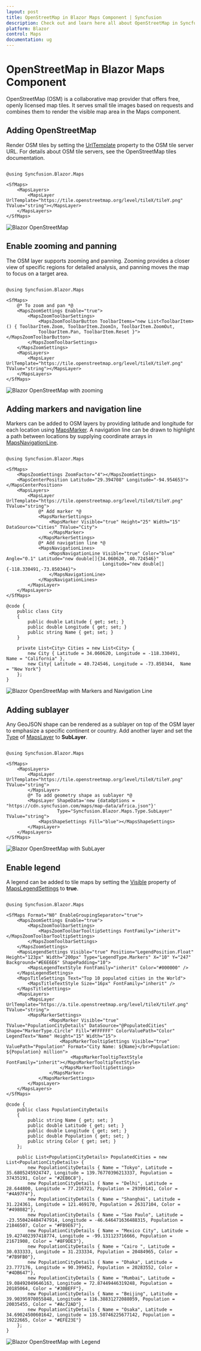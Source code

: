 ```yaml
---
layout: post
title: OpenStreetMap in Blazor Maps Component | Syncfusion
description: Check out and learn here all about OpenStreetMap in Syncfusion Blazor Maps component and much more details.
platform: Blazor
control: Maps
documentation: ug
---
```


# OpenStreetMap in Blazor Maps Component

OpenStreetMap (OSM) is a collaborative map provider that offers free, openly licensed map tiles. It serves small tile images based on requests and combines them to render the visible map area in the Maps component.

## Adding OpenStreetMap

Render OSM tiles by setting the [UrlTemplate](https://help.syncfusion.com/cr/blazor/Syncfusion.Blazor.Maps.MapsLayer-1.html#Syncfusion_Blazor_Maps_MapsLayer_1_UrlTemplate) property to the OSM tile server URL. For details about OSM tile servers, see the OpenStreetMap tiles documentation.

```cshtml

@using Syncfusion.Blazor.Maps

<SfMaps>
    <MapsLayers>
        <MapsLayer UrlTemplate="https://tile.openstreetmap.org/level/tileX/tileY.png" TValue="string"></MapsLayer>
    </MapsLayers>
</SfMaps>

```

![Blazor OpenStreetMap](../images/MapProviders/blazor-open-sreet-map.png)

## Enable zooming and panning

The OSM layer supports zooming and panning. Zooming provides a closer view of specific regions for detailed analysis, and panning moves the map to focus on a target area.

```cshtml

@using Syncfusion.Blazor.Maps

<SfMaps>
    @* To zoom and pan *@
    <MapsZoomSettings Enable="true">
        <MapsZoomToolbarSettings>
            <MapsZoomToolbarButton ToolbarItems="new List<ToolbarItem>() { ToolbarItem.Zoom, ToolbarItem.ZoomIn, ToolbarItem.ZoomOut,
            ToolbarItem.Pan, ToolbarItem.Reset }"></MapsZoomToolbarButton>
        </MapsZoomToolbarSettings>
    </MapsZoomSettings>
    <MapsLayers>
        <MapsLayer UrlTemplate="https://tile.openstreetmap.org/level/tileX/tileY.png" TValue="string"></MapsLayer>
    </MapsLayers>
</SfMaps>

```

![Blazor OpenStreetMap with zooming](../images/MapProviders/blazor-open-street-map-zooming.png)

## Adding markers and navigation line

Markers can be added to OSM layers by providing latitude and longitude for each location using [MapsMarker](https://help.syncfusion.com/cr/blazor/Syncfusion.Blazor.Maps.MapsMarker-1.html). A navigation line can be drawn to highlight a path between locations by supplying coordinate arrays in [MapsNavigationLine](https://help.syncfusion.com/cr/blazor/Syncfusion.Blazor.Maps.MapsNavigationLine.html).

```cshtml

@using Syncfusion.Blazor.Maps

<SfMaps>
    <MapsZoomSettings ZoomFactor="4"></MapsZoomSettings>
    <MapsCenterPosition Latitude="29.394708" Longitude="-94.954653"></MapsCenterPosition>
    <MapsLayers>
        <MapsLayer UrlTemplate="https://tile.openstreetmap.org/level/tileX/tileY.png" TValue="string">
            @* Add marker *@
            <MapsMarkerSettings>
                <MapsMarker Visible="true" Height="25" Width="15" DataSource="Cities" TValue="City">
                </MapsMarker>
            </MapsMarkerSettings>
            @* Add navigation line *@
            <MapsNavigationLines>
                <MapsNavigationLine Visible="true" Color="blue" Angle="0.1" Latitude="new double[]{34.060620, 40.724546}"
                                    Longitude="new double[]{-118.330491,-73.850344}">
                </MapsNavigationLine>
            </MapsNavigationLines>
        </MapsLayer>
    </MapsLayers>
</SfMaps>

@code {
    public class City
    {
        public double Latitude { get; set; }
        public double Longitude { get; set; }
        public string Name { get; set; }
    }

    private List<City> Cities = new List<City> {
        new City { Latitude = 34.060620, Longitude = -118.330491,  Name = "California" },
        new City{ Latitude = 40.724546, Longitude = -73.850344,  Name = "New York"}
    };
}

```

![Blazor OpenStreetMap with Markers and Navigation Line](../images/MapProviders/blazor-open-street-map-marker-and-line.png)

## Adding sublayer

Any GeoJSON shape can be rendered as a sublayer on top of the OSM layer to emphasize a specific continent or country. Add another layer and set the [Type](https://help.syncfusion.com/cr/blazor/Syncfusion.Blazor.Maps.MapsLayer-1.html#Syncfusion_Blazor_Maps_MapsLayer_1_Type) of [MapsLayer](https://help.syncfusion.com/cr/blazor/Syncfusion.Blazor.Maps.MapsLayer-1.html) to **SubLayer**.

```cshtml

@using Syncfusion.Blazor.Maps

<SfMaps>
    <MapsLayers>
        <MapsLayer UrlTemplate="https://tile.openstreetmap.org/level/tileX/tileY.png" TValue="string">
        </MapsLayer>
        @* To add geometry shape as sublayer *@
        <MapsLayer ShapeData='new {dataOptions = "https://cdn.syncfusion.com/maps/map-data/africa.json"}'
                   Type="Syncfusion.Blazor.Maps.Type.SubLayer" TValue="string">
            <MapsShapeSettings Fill="blue"></MapsShapeSettings>
        </MapsLayer>
    </MapsLayers>
</SfMaps>

```

![Blazor OpenStreetMap with SubLayer](../images/MapProviders/blazor-open-street-map-sublayer.png)

## Enable legend

A legend can be added to tile maps by setting the [Visible](https://help.syncfusion.com/cr/blazor/Syncfusion.Blazor.Maps.MapsLegendSettings.html#Syncfusion_Blazor_Maps_MapsLegendSettings_Visible) property of [MapsLegendSettings](https://help.syncfusion.com/cr/blazor/Syncfusion.Blazor.Maps.MapsLegendSettings.html) to **true**.

```cshtml

@using Syncfusion.Blazor.Maps

<SfMaps Format="N0" EnableGroupingSeparator="true">
    <MapsZoomSettings Enable="true">
        <MapsZoomToolbarSettings>
            <MapsZoomToolbarTooltipSettings FontFamily="inherit"></MapsZoomToolbarTooltipSettings>
        </MapsZoomToolbarSettings>
    </MapsZoomSettings>
    <MapsLegendSettings Visible="true" Position="LegendPosition.Float" Height="123px" Width="200px" Type="LegendType.Markers" X="10" Y="247" Background="#E6E6E6" ShapePadding="10">
        <MapsLegendTextStyle FontFamily="inherit" Color="#000000" />
    </MapsLegendSettings>
    <MapsTitleSettings Text="Top 10 populated cities in the World">
        <MapsTitleTextStyle Size="16px" FontFamily="inherit" />
    </MapsTitleSettings>
    <MapsLayers>
        <MapsLayer UrlTemplate="https://a.tile.openstreetmap.org/level/tileX/tileY.png" TValue="string">
        <MapsMarkerSettings>
                <MapsMarker Visible="true" TValue="PopulationCityDetails" DataSource="@PopulatedCities" Shape="MarkerType.Circle" Fill="#FFFFFF" ColorValuePath="Color" LegendText="Name" Height="15" Width="15">
                    <MapsMarkerTooltipSettings Visible="true" ValuePath="Population" Format="City Name: ${Name}</br>Population: ${Population} million">
                        <MapsMarkerTooltipTextStyle FontFamily="inherit"></MapsMarkerTooltipTextStyle>
                    </MapsMarkerTooltipSettings>
                </MapsMarker>
            </MapsMarkerSettings>
        </MapsLayer>
    </MapsLayers>
</SfMaps>

@code {
    public class PopulationCityDetails
    {        
        public string Name { get; set; }
        public double Latitude { get; set; }
        public double Longitude { get; set; }
        public double Population { get; set; }
        public string Color { get; set; }
    };

    public List<PopulationCityDetails> PopulatedCities = new List<PopulationCityDetails> {
        new PopulationCityDetails { Name = "Tokyo", Latitude = 35.6805245924747, Longitude = 139.76770396213337, Population = 37435191, Color = "#2EB6C8"},
        new PopulationCityDetails { Name = "Delhi", Latitude = 28.644800, Longitude = 77.216721, Population = 29399141, Color = "#4A97F4"},
        new PopulationCityDetails { Name = "Shanghai", Latitude = 31.224361, Longitude = 121.469170, Population = 26317104, Color = "#498082"},
        new PopulationCityDetails { Name = "Sao Paulo", Latitude = -23.550424484747914, Longitude = -46.646471636488315, Population = 21846507, Color = "#FB9E67"},
        new PopulationCityDetails { Name = "Mexico City", Latitude = 19.427402397418774, Longitude = -99.131123716666, Population = 21671908, Color = "#8F9DE3"},
        new PopulationCityDetails { Name = "Cairo ", Latitude = 30.033333, Longitude = 31.233334, Population = 20484965, Color = "#7B9FB0"},
        new PopulationCityDetails { Name = "Dhaka", Latitude = 23.777176, Longitude = 90.399452, Population = 20283552, Color = "#4DB647"},
        new PopulationCityDetails { Name = "Mumbai", Latitude = 19.08492049646163, Longitude = 72.87449446319248, Population = 20185064, Color = "#30BEFF"},
        new PopulationCityDetails { Name = "Beijing", Latitude = 39.90395970055848, Longitude = 116.38831272088059, Population = 20035455, Color = "#Ac72AD"},
        new PopulationCityDetails { Name = "Osaka", Latitude = 34.69024500601642, Longitude = 135.50746225677142, Population = 19222665, Color = "#EFE23E"}
    };
}

```

![Blazor OpenStreetMap with Legend](../images/MapProviders/blazor-open-street-map-legend.png)

